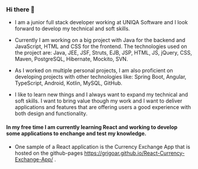 ### Hi there 👋
- I am a junior full stack developer working at UNIQA Software and I look forward to develop my technical and soft skills.

- Currently I am working on a big project with Java for the backend and JavaScript, HTML and CSS for the frontend. The technologies used on the project are: Java, JEE, JSF, Struts, EJB, JSP, HTML, JS, jQuery, CSS, Maven, PostgreSQL, Hibernate, Mockito, SVN.

- As I worked on multiple personal projects, I am also proficient on developing projects with other technologies like: Spring Boot, Angular, TypeScript, Android, Kotlin, MySQL, GitHub.

- I like to learn new things and I always want to expand my technical and soft skills. I want to bring value though my work and I want to deliver applications and features that are offering users a good experience with both design and functionality.

#### In my free time I am currently learning React and working to develop some applications to enchange and test my knowledge.

- One sample of a React application is the Currency Exchange App that is hosted on the github-pages https://grigoar.github.io/React-Currency-Exchange-App/ .

<!--
**grigoar/grigoar** is a ✨ _special_ ✨ repository because its `README.md` (this file) appears on your GitHub profile.

Here are some ideas to get you started:

- 🔭 I’m currently working on ...
- 🌱 I’m currently learning ...
- 👯 I’m looking to collaborate on ...
- 🤔 I’m looking for help with ...
- 💬 Ask me about ...
- 📫 How to reach me: ...
- 😄 Pronouns: ...
- ⚡ Fun fact: ...
-->
